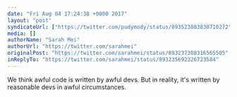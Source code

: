 ```yaml
---
date: "Fri Aug 04 17:24:38 +0000 2017"
layout: "post"
syndicateUrl: ["https://twitter.com/pudymody/status/893523083830710272"]
media: []
authorName: "Sarah Mei"
authorUrl: "https://twitter.com/sarahmei"
originalPost: "https://twitter.com/sarahmei/status/893237308316565505"
inReplyTo: "https://twitter.com/sarahmei/status/893235692326723584"
---
```

We think awful code is written by awful devs. But in reality, it's written by reasonable devs in awful circumstances.